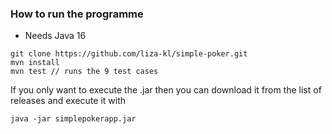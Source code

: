 ### How to run the programme

- Needs Java 16

```
git clone https://github.com/liza-kl/simple-poker.git
mvn install
mvn test // runs the 9 test cases
```

If you only want to execute the .jar then you can download it from the list of releases and execute it with

```
java -jar simplepokerapp.jar
```
